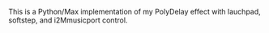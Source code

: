 This is a Python/Max implementation of my PolyDelay effect with lauchpad, softstep, and i2Mmusicport control.